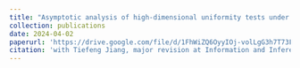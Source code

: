 ```yaml
---
title: "Asymptotic analysis of high-dimensional uniformity tests under heavy-tailed alternatives"
collection: publications
date: 2024-04-02 
paperurl: 'https://drive.google.com/file/d/1FhWiZQ6OyyIOj-volLgG3h7T73FVcFma/view?usp=share_link'
citation: 'with Tiefeng Jiang, major revision at Information and Inference.'
---
```

